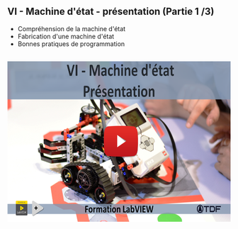 <h2 dir="auto" id="h_5553695852051655104579980"><strong>VI - Machine d'&eacute;tat - pr&eacute;sentation (Partie 1 /3)</strong></h2>

<ul dir="auto">
<li>Compr&eacute;hension de la machine d'&eacute;tat</li>
<li>Fabrication d'une machine d'&eacute;tat</li>
<li>Bonnes pratiques de programmation</li>
</ul>

<p dir="auto"></p>
<p>&nbsp;<a href="https://www.youtube.com/watch?v=X7d-42uC73I&list=PLtioRYPUn23qZI5o7T2YRwBJtOnd1qmXa&index=6&ab_channel=TechnologiesdeFrance%28TDF%29"><img src="Chapitre VI Youtube.png" width="640" height="362" alt="" style="display: block; margin-left: auto; margin-right: auto;" /></a></p>
